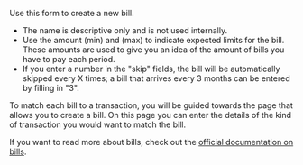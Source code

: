 Use this form to create a new bill.

* The name is descriptive only and is not used internally.
* Use the amount (min) and (max) to indicate expected limits for the bill. These amounts are used to give you an idea of the amount of bills you have to pay each period.
* If you enter a number in the "skip" fields, the bill will be automatically skipped every X times; a bill that arrives every 3 months can be entered by filling in "3".

To match each bill to a transaction, you will be guided towards the page that allows you to create a bill. On this page you can enter the details of the kind of transaction you would want to match the bill.

If you want to read more about bills, check out the [official documentation on bills](https://firefly-iii.readthedocs.io/en/latest/advanced/bills.html).